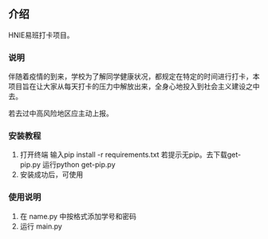 ## 介绍
HNIE易班打卡项目。

### 说明

伴随着疫情的到来，学校为了解同学健康状况，都规定在特定的时间进行打卡，本项目旨在让大家从每天打卡的压力中解放出来，全身心地投入到社会主义建设之中去。

若去过中高风险地区应主动上报。

### 安装教程

1. 打开终端 输入pip install -r requirements.txt  若提示无pip。去下载get-pip.py 运行python get-pip.py
2. 安装成功后，可使用

### 使用说明

1. 在 name.py 中按格式添加学号和密码
2. 运行 main.py
